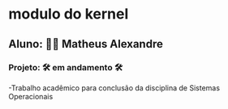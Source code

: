 # modulo do kernel 
## Aluno: 👨‍💻 Matheus Alexandre
### Projeto: 🛠️ em andamento 🛠️
-Trabalho acadêmico para conclusão da disciplina de Sistemas Operacionais
